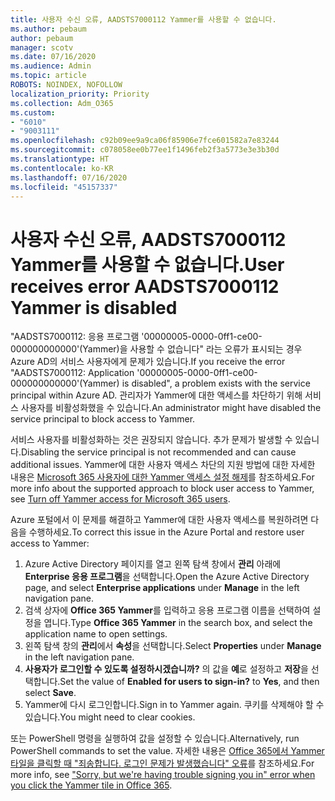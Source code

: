 ```yaml
---
title: 사용자 수신 오류, AADSTS7000112 Yammer를 사용할 수 없습니다.
ms.author: pebaum
author: pebaum
manager: scotv
ms.date: 07/16/2020
ms.audience: Admin
ms.topic: article
ROBOTS: NOINDEX, NOFOLLOW
localization_priority: Priority
ms.collection: Adm_O365
ms.custom:
- "6010"
- "9003111"
ms.openlocfilehash: c92b09ee9a9ca06f85906e7fce601582a7e83244
ms.sourcegitcommit: c078058ee0b77ee1f1496feb2f3a5773e3e3b30d
ms.translationtype: HT
ms.contentlocale: ko-KR
ms.lasthandoff: 07/16/2020
ms.locfileid: "45157337"
---
```

# <a name="user-receives-error-aadsts7000112-yammer-is-disabled"></a><span data-ttu-id="d9862-102">사용자 수신 오류, AADSTS7000112 Yammer를 사용할 수 없습니다.</span><span class="sxs-lookup"><span data-stu-id="d9862-102">User receives error AADSTS7000112 Yammer is disabled</span></span>

<span data-ttu-id="d9862-103">"AADSTS7000112: 응용 프로그램 '00000005-0000-0ff1-ce00-000000000000'(Yammer)을 사용할 수 없습니다" 라는 오류가 표시되는 경우 Azure AD의 서비스 사용자에게 문제가 있습니다.</span><span class="sxs-lookup"><span data-stu-id="d9862-103">If you receive the error "AADSTS7000112: Application '00000005-0000-0ff1-ce00-000000000000'(Yammer) is disabled", a problem exists with the service principal within Azure AD.</span></span> <span data-ttu-id="d9862-104">관리자가 Yammer에 대한 액세스를 차단하기 위해 서비스 사용자를 비활성화했을 수 있습니다.</span><span class="sxs-lookup"><span data-stu-id="d9862-104">An administrator might have disabled the service principal to block access to Yammer.</span></span>

<span data-ttu-id="d9862-105">서비스 사용자를 비활성화하는 것은 권장되지 않습니다. 추가 문제가 발생할 수 있습니다.</span><span class="sxs-lookup"><span data-stu-id="d9862-105">Disabling the service principal is not recommended and can cause additional issues.</span></span> <span data-ttu-id="d9862-106">Yammer에 대한 사용자 액세스 차단의 지원 방법에 대한 자세한 내용은 [Microsoft 365 사용자에 대한 Yammer 액세스 설정 해제](https://docs.microsoft.com/yammer/manage-yammer-users/turn-off-user-access)를 참조하세요.</span><span class="sxs-lookup"><span data-stu-id="d9862-106">For more info about the supported approach to block user access to Yammer, see [Turn off Yammer access for Microsoft 365 users](https://docs.microsoft.com/yammer/manage-yammer-users/turn-off-user-access).</span></span>  

<span data-ttu-id="d9862-107">Azure 포털에서 이 문제를 해결하고 Yammer에 대한 사용자 액세스를 복원하려면 다음을 수행하세요.</span><span class="sxs-lookup"><span data-stu-id="d9862-107">To correct this issue in the Azure Portal and restore user access to Yammer:</span></span>

1.  <span data-ttu-id="d9862-108">Azure Active Directory 페이지를 열고 왼쪽 탐색 창에서 **관리** 아래에 **Enterprise 응용 프로그램**을 선택합니다.</span><span class="sxs-lookup"><span data-stu-id="d9862-108">Open the Azure Active Directory page, and select **Enterprise applications** under **Manage** in the left navigation pane.</span></span>
3.  <span data-ttu-id="d9862-109">검색 상자에 **Office 365 Yammer**를 입력하고 응용 프로그램 이름을 선택하여 설정을 엽니다.</span><span class="sxs-lookup"><span data-stu-id="d9862-109">Type **Office 365 Yammer** in the search box, and select the application name to open settings.</span></span>
4.  <span data-ttu-id="d9862-110">왼쪽 탐색 창의 **관리**에서 **속성**을 선택합니다.</span><span class="sxs-lookup"><span data-stu-id="d9862-110">Select **Properties** under **Manage** in the left navigation pane.</span></span>
5.  <span data-ttu-id="d9862-111">**사용자가 로그인할 수 있도록 설정하시겠습니까?** 의 값을 **예**로 설정하고 **저장**을 선택합니다.</span><span class="sxs-lookup"><span data-stu-id="d9862-111">Set the value of **Enabled for users to sign-in?** to **Yes**, and then select **Save**.</span></span>
6.  <span data-ttu-id="d9862-112">Yammer에 다시 로그인합니다.</span><span class="sxs-lookup"><span data-stu-id="d9862-112">Sign in to Yammer again.</span></span> <span data-ttu-id="d9862-113">쿠키를 삭제해야 할 수 있습니다.</span><span class="sxs-lookup"><span data-stu-id="d9862-113">You might need to clear cookies.</span></span>

<span data-ttu-id="d9862-114">또는 PowerShell 명령을 실행하여 값을 설정할 수 있습니다.</span><span class="sxs-lookup"><span data-stu-id="d9862-114">Alternatively, run PowerShell commands to set the value.</span></span> <span data-ttu-id="d9862-115">자세한 내용은 [Office 365에서 Yammer 타일을 클릭할 때 "죄송합니다. 로그인 문제가 발생했습니다" 오류](https://docs.microsoft.com/yammer/troubleshoot-problems/error-when-click-the-yammer-tile-in-office-365)를 참조하세요.</span><span class="sxs-lookup"><span data-stu-id="d9862-115">For more info, see ["Sorry, but we're having trouble signing you in" error when you click the Yammer tile in Office 365](https://docs.microsoft.com/yammer/troubleshoot-problems/error-when-click-the-yammer-tile-in-office-365).</span></span> 